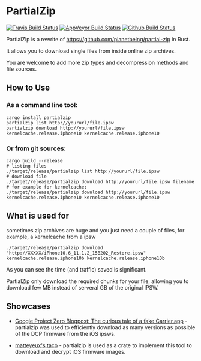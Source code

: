# PartialZip

[![Travis Build Status](https://travis-ci.org/marcograss/partialzip.svg?branch=master)](https://travis-ci.org/marcograss/partialzip)
[![AppVeyor Build Status](https://ci.appveyor.com/api/projects/status/gi6poi45ds0lr9qi?svg=true)](https://ci.appveyor.com/project/marcograss/partialzip)
[![Github Build Status](https://github.com/marcograss/partialzip/actions/workflows/rust.yml/badge.svg)](https://github.com/marcograss/partialzip)

PartialZip is a rewrite of <https://github.com/planetbeing/partial-zip> in Rust.

It allows you to download single files from inside online zip archives.

You are welcome to add more zip types and decompression methods and file sources.

## How to Use

### As a command line tool:
```
cargo install partialzip
partialzip list http://yoururl/file.ipsw
partialzip download http://yoururl/file.ipsw kernelcache.release.iphone10 kernelcache.release.iphone10
```
### Or from git sources:
```
cargo build --release
# listing files
./target/release/partialzip list http://yoururl/file.ipsw
# download file
./target/release/partialzip download http://yoururl/file.ipsw filename
# for example for kernelcache:
./target/release/partialzip download http://yoururl/file.ipsw kernelcache.release.iphone10 kernelcache.release.iphone10
```

## What is used for

sometimes zip archives are huge and you just need a couple of files, for example, a kernelcache from a ipsw

```
./target/release/partialzip download "http://XXXXX/iPhone10,6_11.1.2_15B202_Restore.ipsw" kernelcache.release.iphone10b kernelcache.release.iphone10b
```

As you can see the time (and traffic) saved is significant.

PartialZip only download the required chunks for your file, allowing you to download few MB instead of serveral GB of the original IPSW.

## Showcases

- [Google Project Zero Blogpost: The curious tale of a fake Carrier.app](https://googleprojectzero.blogspot.com/2022/06/curious-case-carrier-app.html) - partialzip was used to efficiently download as many versions as possible of the DCP firmware from the iOS ipsws.

- [matteyeux's taco](https://github.com/matteyeux/taco) - partialzip is used as a crate to implement this tool to download and decrypt iOS firmware images.

